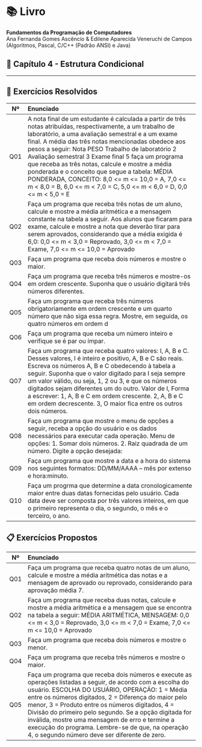 # 📚 Livro
**Fundamentos da Programação de Computadores**  
Ana Fernanda Gomes Ascêncio & Edilene Aparecida Veneruchi de Campos  
(Algoritmos, Pascal, C/C++ (Padrão ANSI) e Java)

## 📘 Capítulo 4 - Estrutura Condicional

---
## 📌 Exercícios Resolvidos
| Nº | Enunciado |
| :--:  | :-- | 
Q01 |A nota final de um estudante é calculada a partir de três notas atribuídas, respectivamente, a um trabalho de laboratório, a uma avaliação semestral e a um exame final. A média das três notas mencionadas obedece aos pesos a seguir: Nota PESO Trabalho de laboratório 2 Avaliação semestral 3 Exame final 5 faça um programa que receba as três notas, calcule e mostre a média ponderada e o conceito que segue a tabela: MÉDIA PONDERADA, CONCEITO: 8,0 <= m <= 10,0 = A, 7,0 <= m < 8,0 = B, 6,0 <= m < 7,0 = C, 5,0 <= m < 6,0 = D, 0,0 <= m < 5,0 = E
Q02| Faça um programa que receba três notas de um aluno, calcule e mostre a média aritmética e a mensagem constante na tabela a seguir. Aos alunos que ficaram para exame, calcule e mostre a nota que deverão tirar para serem aprovados, considerando que a média exigida é 6,0: 0,0 <= m < 3,0 = Reprovado, 3,0 <= m < 7,0 = Exame, 7,0 <= m <= 10,0 = Aprovado
Q03| Faça um programa que receba dois números e mostre o maior.
Q04| Faça um programa que receba três números e mostre-os em ordem crescente. Suponha que o usuário digitará três números diferentes.
Q05| Faça um programa que receba três números obrigatoriamente em ordem crescente e um quarto número que não siga essa regra. Mostre, em seguida, os quatro números em ordem d|crescente. Suponha que o usuário digitará quatro números diferentes.
Q06| Faça um programa que receba um número inteiro e verifique se é par ou ímpar.
Q07| Faça um programa que receba quatro valores: I, A, B e C. Desses valores, I é inteiro e positivo, A, B e C são reais. Escreva os números A, B e C obedecendo à tabela a seguir. Suponha que o valor digitado para I seja sempre um valor válido, ou seja, 1, 2 ou 3, e que os números digitados sejam diferentes um do outro. Valor de I, Forma a escrever: 1, A, B e C em ordem crescente. 2, A, B e C em ordem decrescente. 3, O maior fica entre os outros dois números.
Q08| Faça um programa que mostre o menu de opções a seguir, receba a opção do usuário e os dados necessários para executar cada operação. Menu de opções: 1. Somar dois números. 2. Raiz quadrada de um número.  Digite a opção desejada:
Q09| Faça um programa que mostre a data e a hora do sistema nos seguintes formatos: DD/MM/AAAA – mês por extenso e hora:minuto.
Q10| Faça um progrma que determine a data cronologicamente maior entre duas datas fornecidas pelo usuário. Cada data deve ser composta por três valores inteiros, em que o primeiro representa o dia, o segundo, o mês e o terceiro, o ano.

## 📋 Exercícios Propostos
| Nº | Enunciado |
| :--:  | :-- | 
Q01| Faça um programa que receba quatro notas de um aluno, calcule e mostre a média aritmética das notas e a mensagem de aprovado ou reprovado, considerando para aprovação média 7.
Q02| Faça um programa que receba duas notas, calcule e mostre a média aritmética e a mensagem que se encontra na tabela a seguir: MÉDIA ARITMÉTICA, MENSAGEM: 0,0 <= m < 3,0 = Reprovado, 3,0 <= m < 7,0 = Exame, 7,0 <= m <= 10,0 = Aprovado
Q03| Faça um programa que receba dois números e mostre o menor.
Q04| Faça um programa que receba três números e mostre o maior.
Q05| Faça um programa que receba dois números e execute as operações listadas a seguir, de acordo com a escolha do usuário. ESCOLHA DO USUÁRIO, OPERAÇÃO: 1 = Média entre os números digitados, 2 = Diferença do maior pelo menor, 3 = Produto entre os números digitados, 4 = Divisão do primeiro pelo segundo. Se a opção digitada for inválida, mostre uma mensagem de erro e termine a execução do programa. Lembre-se de que, na operação 4, o segundo número deve ser diferente de zero.

